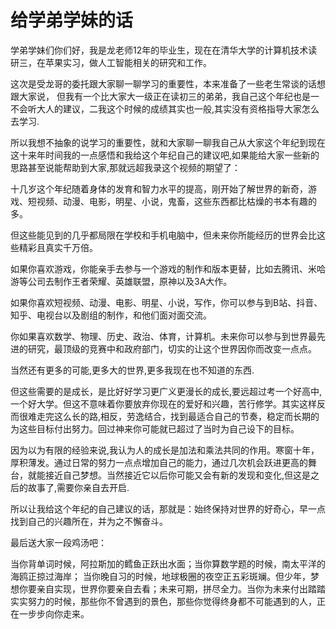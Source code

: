 # 给学弟学妹的话

学弟学妹们你们好，我是龙老师12年的毕业生，现在在清华大学的计算机技术读研三，在苹果实习，做人工智能相关的研究和工作。

这次是受龙哥的委托跟大家聊一聊学习的重要性，本来准备了一些老生常谈的话想跟大家说，
但我有一个比大家大一级正在读初三的弟弟，我自己这个年纪也是一不会听大人的建议，二我这个时候的成绩其实也一般,其实没有资格指导大家怎么去学习.



所以我想不抽象的说学习的重要性，就和大家聊一聊我自己从大家这个年纪到现在这十来年时间我的一点感悟和我给这个年纪自己的建议吧,如果能给大家一些新的思路甚至说能帮助到大家,那就远超我录这个视频的期望了：

十几岁这个年纪随着身体的发育和智力水平的提高，刚开始了解世界的新奇，游戏、短视频、动漫、电影，明星、小说，鬼畜，这些东西都比枯燥的书本有趣的多。

但这些能见到的几乎都局限在学校和手机电脑中，但未来你所能经历的世界会比这些精彩且真实千万倍。

如果你喜欢游戏，你能亲手去参与一个游戏的制作和版本更替，比如去腾讯、米哈游等公司去制作王者荣耀、英雄联盟，原神以及3A大作。

如果你喜欢短视频、动漫、电影、明星、小说，写作，你可以参与到B站、抖音、知乎、电视台以及剧组的制作，和他们面对面交流。

你如果喜欢数学、物理、历史、政治、体育，计算机。未来你可以参与到世界最先进的研究，最顶级的竞赛中和政府部门，切实的让这个世界因你而改变一点点。

当然还有更多的可能,更多大的世界,更多我现在也不知道的东西.

但这些需要的是成长，是比好好学习更广义更漫长的成长,要远超过考一个好高中,一个好大学。但这不意味着你要放弃你现在的爱好和兴趣，苦行修学。其实这样反而很难走完这么长的路,相反，劳逸结合，找到最适合自己的节奏，稳定而长期的为这些目标付出努力。回过神来你可能就已超过了当时为自己设下的目标。

因为以为有限的经验来说,我认为人的成长是加法和乘法共同的作用。寒窗十年，厚积薄发。通过日常的努力一点点增加自己的能力，通过几次机会跃进更高的舞台，就能接近自己梦想。当然接近它以后你可能又会有新的发现和变化,但这是之后的故事了,需要你亲自去开启.


所以让我给这个年纪的自己建议的话，那就是：始终保持对世界的好奇心，早一点找到自己的兴趣所在，并为之不懈奋斗。


最后送大家一段鸡汤吧：

当你背单词时候，阿拉斯加的鳕鱼正跃出水面；当你算数学题的时候，南太平洋的海鸥正掠过海岸；
当你晚自习的时候，地球极圈的夜空正五彩斑斓。但少年，梦想你要亲自实现，世界你要亲自去看；未来可期，拼尽全力。当你为未来付出踏踏实实努力的时候，那些你不曾遇到的景色，那些你觉得终身都不可能遇到的人，正在一步步向你走来。